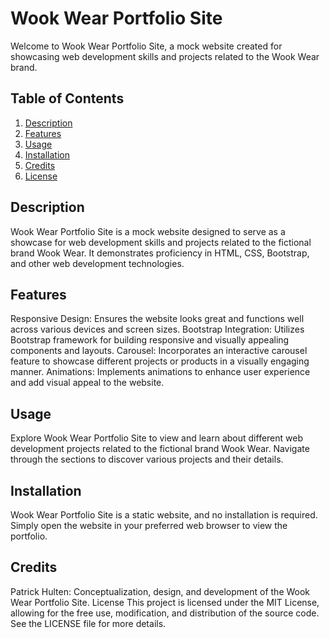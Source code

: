 # Wook Wear Portfolio Site
Welcome to Wook Wear Portfolio Site, a mock website created for showcasing web development skills and projects related to the Wook Wear brand.

## Table of Contents

1. [Description](#description)
2. [Features](#features)
3. [Usage](#usage)
4. [Installation](#installation)
5. [Credits](#credits)
6. [License](#license)

## Description
Wook Wear Portfolio Site is a mock website designed to serve as a showcase for web development skills and projects related to the fictional brand Wook Wear. It demonstrates proficiency in HTML, CSS, Bootstrap, and other web development technologies.

## Features
Responsive Design: Ensures the website looks great and functions well across various devices and screen sizes.
Bootstrap Integration: Utilizes Bootstrap framework for building responsive and visually appealing components and layouts.
Carousel: Incorporates an interactive carousel feature to showcase different projects or products in a visually engaging manner.
Animations: Implements animations to enhance user experience and add visual appeal to the website.

## Usage
Explore Wook Wear Portfolio Site to view and learn about different web development projects related to the fictional brand Wook Wear. Navigate through the sections to discover various projects and their details.

## Installation
Wook Wear Portfolio Site is a static website, and no installation is required. Simply open the website in your preferred web browser to view the portfolio.

## Credits
Patrick Hulten: Conceptualization, design, and development of the Wook Wear Portfolio Site.
License
This project is licensed under the MIT License, allowing for the free use, modification, and distribution of the source code. See the LICENSE file for more details.

